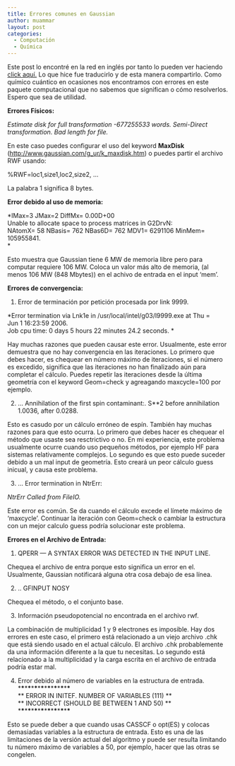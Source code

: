 ```yaml
---
title: Errores comunes en Gaussian
author: muammar
layout: post
categories:
  - Computación
  - Química
---
```

Este post lo encontré en la red en inglés por tanto lo pueden ver haciendo <a title="Common Errors in Gaussian" href="http://superbeton.wordpress.com/2007/07/08/gaussian-error-messages/" target="blank'">click aquí.</a> Lo que hice fue traducirlo y de esta manera compartirlo. Como químico cuántico en ocasiones nos encontramos con errores en este paquete computacional que no sabemos que significan o cómo resolverlos. Espero que sea de utilidad.

**Errores Físicos:**

*Estimate disk for full transformation -677255533 words. Semi-Direct transformation. Bad length for file.*

En este caso puedes configurar el uso del keyword **MaxDisk** (<a href="http://www.gaussian.com/g_ur/k_maxdisk.htm" target="blank&quot;">http://www.gaussian.com/g_ur/k_maxdisk.htm</a>) o puedes partir el archivo RWF usando:

%RWF=loc1,size1,loc2,size2, …

La palabra 1 significa 8 bytes.

**Error debido al uso de memoria:**

*IMax=3 JMax=2 DiffMx= 0.00D+00  
Unable to allocate space to process matrices in G2DrvN:  
NAtomX= 58 NBasis= 762 NBas6D= 762 MDV1= 6291106 MinMem= 105955841.  
*

Esto muestra que Gaussian tiene 6 MW de memoria libre pero para computar requiere 106 MW. Coloca un valor más alto de memoria, (al menos 106 MW (848 Mbytes)) en el achivo de entrada en el input ‘mem’.

**Errores de convergencia:**

1. Error de terminación por petición procesada por link 9999.

*Error termination via Lnk1e in /usr/local/intel/g03/l9999.exe at Thu =  
Jun 1 16:23:59 2006.  
Job cpu time: 0 days 5 hours 22 minutes 24.2 seconds. *

Hay muchas razones que pueden causar este error. Usualmente, este error demuestra que no hay convergencia en las iteraciones. Lo primero que debes hacer, es chequear en número máximo de iteraciones, si el número es excedido, significa que las iteraciones no han finalizado aún para completar el cálculo. Puedes repetir las iteraciones desde la última geometría con el keyword Geom=check y agreagando maxcycle=100 por ejemplo.

2. … Annihilation of the first spin contaminant:. S**2 before annihilation 1.0036, after 0.0288.

Esto es casudo por un cálculo erróneo de espín. También hay muchas razones para que esto ocurra. Lo primero que debes hacer es chequear el método que usaste sea resctrictivo o no. En mi experiencia, este problema usualmente ocurre cuando uso pequeños métodos, por ejemplo HF para sistemas relativamente complejos. Lo segundo es que esto puede suceder debido a un mal input de geometría. Esto creará un peor cálculo guess inicual, y causa este problema.

3. … Error termination in NtrErr:

*NtrErr Called from FileIO.*

Este error es común. Se da cuando el cálculo excede el límete máximo de ‘maxcycle’. Continuar la iteración con Geom=check o cambiar la estructura con un mejor calculo guess podría solucionar este problema.

**Errores en el Archivo de Entrada:**

1. QPERR — A SYNTAX ERROR WAS DETECTED IN THE INPUT LINE.

Chequea el archivo de entra porque esto significa un error en el. Usualmente, Gaussian notificará alguna otra cosa debajo de esa línea.

2. .. GFINPUT NOSY

Chequea el método, o el conjunto base.

3. Información pseudopotencial no encontrada en el archivo rwf.

La combinación de multiplicidad 1 y 9 electrones es imposible. Hay dos errores en este caso, el primero está relacionado a un viejo archivo .chk que está siendo usado en el actual cálculo. El archivo .chk probablemente da una información diferente a la que tu necesitas. Lo segundo está relacionado a la multiplicidad y la carga escrita en el archivo de entrada podría estar mal.

4. Error debido al número de variables en la estructura de entrada.  
\***\***\***\***\***\***\***\***\***\***\***\***\***\***\***\***  
\*\* ERROR IN INITEF. NUMBER OF VARIABLES (111) \*\*  
\*\* INCORRECT (SHOULD BE BETWEEN 1 AND 50) \*\*  
\***\***\***\***\***\***\***\***\***\***\***\***\***\***\***\***

Esto se puede deber a que cuando usas CASSCF o opt(ES) y colocas demasiadas variables a la estructura de entrada. Esto es una de las limitaciones de la versión actual del algoritmo y puede ser resulta limitando tu número máximo de variables a 50, por ejemplo, hacer que las otras se congelen.
